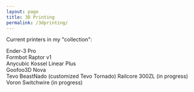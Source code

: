 ```yaml
---
layout: page
title: 3D Printing
permalink: /3dprinting/
---
```


Current printers in my "collection":

Ender-3 Pro  
Formbot Raptor v1  
Anycubic Kossel Linear Plus  
Goofoo3D Nova  
Tevo BeastNado (customized Tevo Tornado)
Railcore 300ZL (in progress)  
Voron Switchwire (in progress)